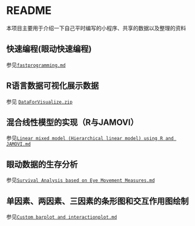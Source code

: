 # README
本项目主要用于介绍一下自己平时编写的小程序、共享的数据以及整理的资料
## 快速编程(眼动快速编程)

参见[`fastprogramming.md`](https://github.com/usplos/self-programming/blob/master/fastprogramming.md)

## R语言数据可视化展示数据

参见 [`DataForVisualize.zip`](https://github.com/usplos/self-programming/blob/master/DataForVisualize.zip)

## 混合线性模型的实现（R与JAMOVI）
参见[`Linear mixed model (Hierarchical linear model) using R and JAMOVI.md`](https://github.com/usplos/self-programming/blob/master/Linear%20mixed%20model%20(Hierarchical%20linear%20model)%20using%20R%20and%20JAMOVI.md)

## 眼动数据的生存分析

参见[`Survival Analysis based on Eye Movement Measures.md`](https://github.com/usplos/self-programming/blob/master/Survival%20Analysis%20based%20on%20Eye%20Movement%20Measures.md)

## 单因素、两因素、三因素的条形图和交互作用图绘制

参见[`Custom barplot and interactionplot.md`](https://github.com/usplos/self-programming/blob/master/Custom%20barplot%20and%20interactionplot.md)
